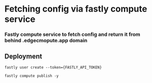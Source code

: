 # Fetching config via fastly compute service

### Fastly compute service to fetch config and return it from behind .edgecmopute.app domain

## Deployment
`fastly user create --token={FASTLY_API_TOKEN}`

`fastly compute publish -y`

